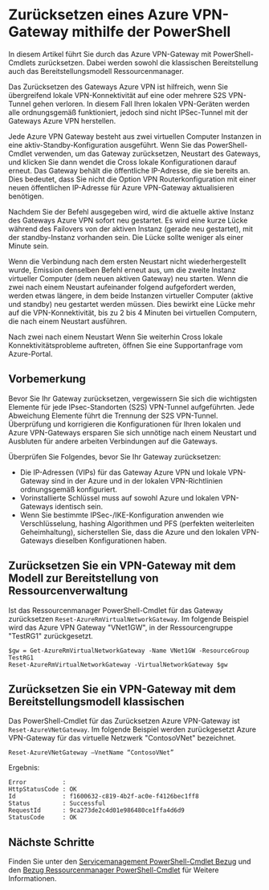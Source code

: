 <properties
   pageTitle="Zurücksetzen ein Gateways Azure VPN | Microsoft Azure"
   description="In diesem Artikel führt Sie durch das Azure VPN-Gateway zurücksetzen. Der Artikel bezieht sich auf VPN-Gateways in der Standardansicht, und die Ressourcenmanager Bereitstellungsmodelle."
   services="vpn-gateway"
   documentationCenter="na"
   authors="cherylmc"
   manager="carmonm"
   editor=""
   tags="azure-resource-manager,azure-service-management"/>

<tags
   ms.service="vpn-gateway"
   ms.devlang="na"
   ms.topic="article"
   ms.tgt_pltfrm="na"
   ms.workload="infrastructure-services"
   ms.date="09/23/2016"
   ms.author="cherylmc"/>

# <a name="reset-an-azure-vpn-gateway-using-powershell"></a>Zurücksetzen eines Azure VPN-Gateway mithilfe der PowerShell


In diesem Artikel führt Sie durch das Azure VPN-Gateway mit PowerShell-Cmdlets zurücksetzen. Dabei werden sowohl die klassischen Bereitstellung auch das Bereitstellungsmodell Ressourcenmanager.

Das Zurücksetzen des Gateways Azure VPN ist hilfreich, wenn Sie übergreifend lokale VPN-Konnektivität auf eine oder mehrere S2S VPN-Tunnel gehen verloren. In diesem Fall Ihren lokalen VPN-Geräten werden alle ordnungsgemäß funktioniert, jedoch sind nicht IPSec-Tunnel mit der Gateways Azure VPN herstellen. 

Jede Azure VPN Gateway besteht aus zwei virtuellen Computer Instanzen in eine aktiv-Standby-Konfiguration ausgeführt. Wenn Sie das PowerShell-Cmdlet verwenden, um das Gateway zurücksetzen, Neustart des Gateways, und klicken Sie dann wendet die Cross lokale Konfigurationen darauf erneut. Das Gateway behält die öffentliche IP-Adresse, die sie bereits an. Dies bedeutet, dass Sie nicht die Option VPN Routerkonfiguration mit einer neuen öffentlichen IP-Adresse für Azure VPN-Gateway aktualisieren benötigen.  

Nachdem Sie der Befehl ausgegeben wird, wird die aktuelle aktive Instanz des Gateways Azure VPN sofort neu gestartet. Es wird eine kurze Lücke während des Failovers von der aktiven Instanz (gerade neu gestartet), mit der standby-Instanz vorhanden sein. Die Lücke sollte weniger als einer Minute sein.

Wenn die Verbindung nach dem ersten Neustart nicht wiederhergestellt wurde, Emission denselben Befehl erneut aus, um die zweite Instanz virtueller Computer (dem neuen aktiven Gateway) neu starten. Wenn die zwei nach einem Neustart aufeinander folgend aufgefordert werden, werden etwas längere, in dem beide Instanzen virtueller Computer (aktive und standby) neu gestartet werden müssen. Dies bewirkt eine Lücke mehr auf die VPN-Konnektivität, bis zu 2 bis 4 Minuten bei virtuellen Computern, die nach einem Neustart ausführen.

Nach zwei nach einem Neustart Wenn Sie weiterhin Cross lokale Konnektivitätsprobleme auftreten, öffnen Sie eine Supportanfrage vom Azure-Portal.

## <a name="before-you-begin"></a>Vorbemerkung

Bevor Sie Ihr Gateway zurücksetzen, vergewissern Sie sich die wichtigsten Elemente für jede IPsec-Standorten (S2S) VPN-Tunnel aufgeführten. Jede Abweichung Elemente führt die Trennung der S2S VPN-Tunnel. Überprüfung und korrigieren die Konfigurationen für Ihren lokalen und Azure VPN-Gateways ersparen Sie sich unnötige nach einem Neustart und Ausbluten für andere arbeiten Verbindungen auf die Gateways.

Überprüfen Sie Folgendes, bevor Sie Ihr Gateway zurücksetzen:

- Die IP-Adressen (VIPs) für das Gateway Azure VPN und lokale VPN-Gateway sind in der Azure und in der lokalen VPN-Richtlinien ordnungsgemäß konfiguriert.
- Vorinstallierte Schlüssel muss auf sowohl Azure und lokalen VPN-Gateways identisch sein.
- Wenn Sie bestimmte IPSec-/IKE-Konfiguration anwenden wie Verschlüsselung, hashing Algorithmen und PFS (perfekten weiterleiten Geheimhaltung), sicherstellen Sie, dass die Azure und den lokalen VPN-Gateways dieselben Konfigurationen haben.

## <a name="reset-a-vpn-gateway-using-the-resource-management-deployment-model"></a>Zurücksetzen Sie ein VPN-Gateway mit dem Modell zur Bereitstellung von Ressourcenverwaltung

Ist das Ressourcenmanager PowerShell-Cmdlet für das Gateway zurücksetzen `Reset-AzureRmVirtualNetworkGateway`. Im folgende Beispiel wird das Azure VPN Gateway "VNet1GW", in der Ressourcengruppe "TestRG1" zurückgesetzt.

    $gw = Get-AzureRmVirtualNetworkGateway -Name VNet1GW -ResourceGroup TestRG1
    Reset-AzureRmVirtualNetworkGateway -VirtualNetworkGateway $gw

## <a name="reset-a-vpn-gateway-using-the-classic-deployment-model"></a>Zurücksetzen Sie ein VPN-Gateway mit dem Bereitstellungsmodell klassischen

Das PowerShell-Cmdlet für das Zurücksetzen Azure VPN-Gateway ist `Reset-AzureVNetGateway`. Im folgende Beispiel werden zurückgesetzt Azure VPN-Gateway für das virtuelle Netzwerk "ContosoVNet" bezeichnet.
 
    Reset-AzureVNetGateway –VnetName “ContosoVNet” 

Ergebnis:

    Error          :
    HttpStatusCode : OK
    Id             : f1600632-c819-4b2f-ac0e-f4126bec1ff8
    Status         : Successful
    RequestId      : 9ca273de2c4d01e986480ce1ffa4d6d9
    StatusCode     : OK


## <a name="next-steps"></a>Nächste Schritte
    
Finden Sie unter den [Servicemanagement PowerShell-Cmdlet Bezug](https://msdn.microsoft.com/library/azure/mt617104.aspx) und den [Bezug Ressourcenmanager PowerShell-Cmdlet](http://go.microsoft.com/fwlink/?LinkId=828732) für Weitere Informationen.






